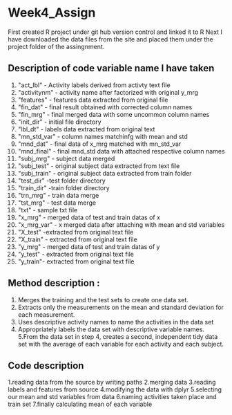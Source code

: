# Week4_Assign
First created R project under git hub version control and linked it to R 
Next I have downloaded the data files from the site and placed them under the project folder
of the assingnment.
## Description of code variable name I have taken
1.	"act_lbl" - Activity labels derived from activty text file    
2.	"activitynm" - activity name after factorized with original y_mrg
3.	"features"   - features data extracted from original file
4.	"fin_dat"    -  final result obtained with corrected column names
5.	"fin_mrg"    - final merged data with some uncommon column names
6.	"init_dir"   - initial file directory
7.	"lbl_dt"     - labels data extracted from original text
8.	"mn_std_var" - column names matchinfg with mean and std
9.	"mnd_dat"    - final data of x_mrg matched with mn_std_var
10.	"mnd_final" - final mnd_std data with attached respective column names
11.	"subj_mrg"   - subject data merged
12.	"subj_test"  - original subject data extracted from text file
13.	"subj_train"  - original subject data extracted from train folder
14.	"test_dir"   -test folder directory
15.	"train_dir"  -train folder directory
16.	"trn_mrg"    - train data merge
17.	"tst_mrg"    - test data merge
18.	"txt"        - sample txt file
19.	"x_mrg"      - merged data of test and train datas of x
20.	"x_mrg_var" - x merged data after attaching with  mean and std variables
21.	"X_test"     -extracted from original text file
22.	"X_train" - extracted from original text file
23.	"y_mrg"  - merged data of test and train datas of y    
24.	"y_test"  - extracted from original text file  
25.	"y_train"- extracted from original text file
## Method description :
1. Merges the training and the test sets to create one data set.
2. Extracts only the measurements on the mean and standard deviation for each measurement.
3. Uses descriptive activity names to name the activities in the data set
4. Appropriately labels the data set with descriptive variable names.
5.From the data set in step 4, creates a second, independent tidy data set with the average of each variable for each activity and each subject.
## Code description
1.reading data from the source by writing paths
2.merging data
3.reading labels and features from source
4.modifying the data with dplyr
5.selecting our mean and std variables from data
6.naming activities taken place and train set
7.finally calculating mean of each variable
